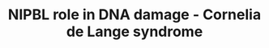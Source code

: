---
annotations:
- id: DOID:11725
  parent: genetic disease
  type: Disease Ontology
  value: Cornelia de Lange syndrome
authors:
- IrkilmezA
- Eweitz
description: Recruitment of cohesin subunit NIPBL after DNA damage.
last-edited: 2021-06-27
ndex: 6d8144a1-5c75-11ec-b3be-0ac135e8bacf
organisms:
- Homo sapiens
redirect_from:
- /index.php/Pathway:WP5119
- /instance/WP5119
- /instance/WP5119_rr119393
revision: r119393
schema-jsonld:
- '@context': https://schema.org/
  '@id': https://wikipathways.github.io/pathways/WP5119.html
  '@type': Dataset
  creator:
    '@type': Organization
    name: WikiPathways
  description: Recruitment of cohesin subunit NIPBL after DNA damage.
  keywords:
  - ATM
  - ATR
  - CBX3
  - Histone H2AX
  - MDC1
  - NIPBL
  - RNF168
  - RNF8
  license: CC0
  name: NIPBL role in DNA damage - Cornelia de Lange syndrome
seo: CreativeWork
title: NIPBL role in DNA damage - Cornelia de Lange syndrome
wpid: WP5119
---